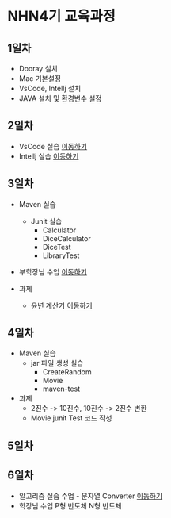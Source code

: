 # NHN4기 교육과정
## 1일차
* Dooray 설치
* Mac 기본설정
* VsCode, Intellj 설치
* JAVA 설치 및 환경변수 설정

## 2일차
* VsCode 실습 [이동하기](https://github.com/P-C-Space/NHN4/tree/master/NHN002_3/VsCode)
* Intellj 실습 [이동하기](https://github.com/P-C-Space/NHN4/tree/master/NHN002_3/IntellijPractice)

## 3일차
* Maven 실습
  * Junit 실습
    * Calculator
    * DiceCalculator
    * DiceTest
    * LibraryTest
* 부학장님 수업 [이동하기]()

* 과제
  * 윤년 계산기 [이동하기](https://github.com/P-C-Space/NHN4/tree/master/NHN002_3/ExamHomeWork)
## 4일차
* Maven 실습
  * jar 파일 생성 실습
    * CreateRandom
    * Movie
    * maven-test
* 과제
  * 2진수 -> 10진수, 10진수 -> 2진수 변환 []()
  * Movie junit Test 코드 작성[]()
## 5일차

## 6일차
* 알고리즘 실습 수업 - 문자열 Converter [이동하기]()
* 학장님 수업 P형 반도체 N형 반도체
